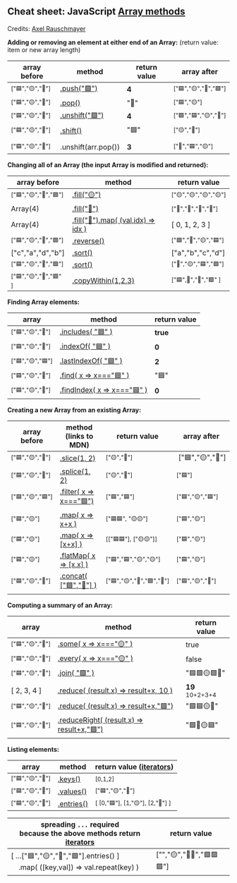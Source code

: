 ## Cheat sheet: JavaScript [Array methods](https://developer.mozilla.org/en-US/docs/Web/JavaScript/Reference/Global_Objects/Array) 

Credits: [Axel Rauschmayer](https://gist.github.com/rauschma/6cdeb4af7586aa03baed2f925e0a084b)

**Adding or removing an element at either end of an Array:** (return value: item or new array length)

| array before | method | return value | array after |
|---|---|---|---|
|<sup>["🟦","🟡","🔺"]</sup>|[.push("🟩")](https://developer.mozilla.org/en-US/docs/Web/JavaScript/Reference/Global_Objects/Array/push)|**4**|<sup>["🟦","🟡","🔺","🟩"]</sup>|
|<sup>["🟦","🟡","🔺"]</sup>|[.pop()](https://developer.mozilla.org/en-US/docs/Web/JavaScript/Reference/Global_Objects/Array/pop)|"🔺"|<sup>["🟦","🟡"]</sup>|
|<sup>["🟦","🟡","🔺"]</sup>|[.unshift("🟩")](https://developer.mozilla.org/en-US/docs/Web/JavaScript/Reference/Global_Objects/Array/unshift)|**4**|<sup>["🟩","🟦","🟡","🔺"]</sup>|
|<sup>["🟦","🟡","🔺"]</sup>|[.shift()](https://developer.mozilla.org/en-US/docs/Web/JavaScript/Reference/Global_Objects/Array/shift)|"🟦"|<sup>["🟡","🔺"]</sup>|
|||||
  |<sup>["🟦","🟡","🔺"]</sup>|.unshift(arr.pop())|**3**|<sup>["🔺","🟦","🟡"]</sup>|

**Changing all of an Array (the input Array is modified and returned):** 

| array before | method | return value |
|---|---|---|
|<sup>["🟦","🟡","🔺","🟩"]</sup>|[.fill("🟡")](https://developer.mozilla.org/en-US/docs/Web/JavaScript/Reference/Global_Objects/Array/fill)|<sup>["🟡","🟡","🟡","🟡"]</sup>|
|Array(4)|[.fill("🔺")](https://developer.mozilla.org/en-US/docs/Web/JavaScript/Reference/Global_Objects/Array/fill)|<sup>["🔺","🔺","🔺","🔺"]</sup>|
|Array(4)|[.fill("🔺").map( (val,idx) => idx )](https://developer.mozilla.org/en-US/docs/Web/JavaScript/Reference/Global_Objects/Array/fill)|[ 0, 1, 2, 3 ]|
|<sup>["🟦","🟡","🔺","🟩"]</sup>|[.reverse()](https://developer.mozilla.org/en-US/docs/Web/JavaScript/Reference/Global_Objects/Array/reverse)|<sup>["🟩","🔺","🟡","🟦"]</sup>|
|["c","a","d","b"]|[.sort()](https://developer.mozilla.org/en-US/docs/Web/JavaScript/Reference/Global_Objects/Array/sort)|["a","b","c","d"]|
|<sup>["🟦","🟡","🔺","🟩"]</sup>|[.sort()](https://developer.mozilla.org/en-US/docs/Web/JavaScript/Reference/Global_Objects/Array/sort)|<sup>["🔺","🟡","🟦","🟩"]</sup>|
|<sup>["🟦","🟡","🔺","🟩" ]</sup>|[.copyWithin(1,2,3)](https://developer.mozilla.org/en-US/docs/Web/JavaScript/Reference/Global_Objects/Array/copyWithin)|<sup>["🟦",🔺","🔺","🟩" ]</sup>|

**Finding Array elements:**  

| array | method | return value |
|---|---|---|
|<sup>["🟦","🟡","🔺"]</sup>|[.includes( "🟦" )](https://developer.mozilla.org/en-US/docs/Web/JavaScript/Reference/Global_Objects/Array/includes)|**true**|
|<sup>["🟦","🟡","🔺"]</sup>|[.indexOf( "🟦" )](https://developer.mozilla.org/en-US/docs/Web/JavaScript/Reference/Global_Objects/Array/indexof)|**0**|
|<sup>["🟦","🟡","🟦"]</sup>|[.lastIndexOf( "🟦" )](https://developer.mozilla.org/en-US/docs/Web/JavaScript/Reference/Global_Objects/Array/lastindexof)|**2**|
|<sup>["🟦","🟡","🔺"]</sup>|[.find( x => x==="🟦" )](https://developer.mozilla.org/en-US/docs/Web/JavaScript/Reference/Global_Objects/Array/find)|"🟦"|
|<sup>["🟦","🟡","🔺"]</sup>|[.findIndex( x => x==="🟦" )](https://developer.mozilla.org/en-US/docs/Web/JavaScript/Reference/Global_Objects/Array/findIndex)|**0**|

**Creating a new Array from an existing Array:**

| array before | method (links to MDN) | return value | array after |
|---|---|---|---|
|<sup>["🟦","🟡","🔺"]</sup>|[.slice(1, 2)](https://developer.mozilla.org/en-US/docs/Web/JavaScript/Reference/Global_Objects/Array/slice)|<sup>["🟡","🔺"]</sup>| ["🟦","🟡","🔺"]</sup>|
|<sup>["🟦","🟡","🔺"]</sup>|[.splice(1, 2)](https://developer.mozilla.org/en-US/docs/Web/JavaScript/Reference/Global_Objects/Array/splice)|<sup>["🟡","🔺"]</sup>|<sup>["🟦"]</sup>|
|<sup>["🟦","🟡","🟦"]</sup>|[.filter( x => x==="🟦")](https://developer.mozilla.org/en-US/docs/Web/JavaScript/Reference/Global_Objects/Array/filter)|<sup>["🟦","🟦"]</sup>|<sup>["🟦","🟡","🟦"]</sup>|
|<sup>["🟦","🟡"]</sup>|[.map( x => x+x )](https://developer.mozilla.org/en-US/docs/Web/JavaScript/Reference/Global_Objects/Array/map)|<sup>["🟦🟦", "🟡🟡"]</sup>|<sup>["🟦","🟡"]</sup>|
|<sup>["🟦","🟡"]</sup>|[.map( x => [x+x] )](https://developer.mozilla.org/en-US/docs/Web/JavaScript/Reference/Global_Objects/Array/map)|<sup>[["🟦🟦"], ["🟡🟡"]]</sup>|<sup>["🟦","🟡"]</sup>|
|<sup>["🟦","🟡"]</sup>|[.flatMap( x => [x,x] )](https://developer.mozilla.org/en-US/docs/Web/JavaScript/Reference/Global_Objects/Array/FlatMap)|<sup>["🟦","🟦","🟡","🟡"]</sup>|<sup>["🟦","🟡"]</sup>|
|<sup>["🟦","🟡","🔺"]</sup>|[.concat( ["🟩","🔴"] )](https://developer.mozilla.org/en-US/docs/Web/JavaScript/Reference/Global_Objects/Array/concat)|<sup>["🟦","🟡","🔺","🟩","🔴"]</sup>|<sup>["🟦","🟡","🔺"]</sup>|

**Computing a summary of an Array:**  

| array | method | return value|
|---|---|---|
|<sup>["🟦","🟡","🔺"]</sup>|[.some( x => x==="🟡" )](https://developer.mozilla.org/en-US/docs/Web/JavaScript/Reference/Global_Objects/Array/some)|true|
|<sup>["🟦","🟡","🔺"]</sup>|[.every( x => x==="🟡" )](https://developer.mozilla.org/en-US/docs/Web/JavaScript/Reference/Global_Objects/Array/every)|false|
|<sup>["🟦","🟡","🔺"]</sup>|[.join( "🟩" )](https://developer.mozilla.org/en-US/docs/Web/JavaScript/Reference/Global_Objects/Array/join)|"🟦🟩🟡🟩🔺"|
|[ 2, 3, 4 ]|[.reduce( (result,x) => result+x, 10 )](https://developer.mozilla.org/en-US/docs/Web/JavaScript/Reference/Global_Objects/Array/reduce)|**19**<sup> 10+2+3+4</sup>|
|<sup>["🟦","🟡","🔺"]</sup>|[.reduce( (result,x) => result+x,"🟩")](https://developer.mozilla.org/en-US/docs/Web/JavaScript/Reference/Global_Objects/Array/reduce)|"🟩🟦🟡🔺"|
|<sup>["🟦","🟡","🔺"]</sup>|[.reduceRight( (result,x) => result+x,"🟩")](https://developer.mozilla.org/en-US/docs/Web/JavaScript/Reference/Global_Objects/Array/reduceright)|"🟩🔺🟡🟦"|

**Listing elements:**  

| array | method | return value ([iterators](https://developer.mozilla.org/en-US/docs/Web/JavaScript/Guide/Iterators_and_Generators#iterators)) |
|---|---|---|
|<sup>["🟦","🟡","🔺"]</sup>|[.keys()](https://developer.mozilla.org/en-US/docs/Web/JavaScript/Reference/Global_Objects/Array/keys)|<sup>[0,1,2]</sup>|
|<sup>["🟦","🟡","🔺"]</sup>|[.values()](https://developer.mozilla.org/en-US/docs/Web/JavaScript/Reference/Global_Objects/Array/values)|<sup>["🟦","🟡","🔺"]</sup>|
|<sup>["🟦","🟡","🔺"]</sup>|[.entries()](https://developer.mozilla.org/en-US/docs/Web/JavaScript/Reference/Global_Objects/Array/entries)|<sup>[ [0,"🟦"], [1,"🟡"], [2,"🔺"] ]</sup>|

| spreading `...` required<br>because the above methods return [iterators](https://developer.mozilla.org/en-US/docs/Web/JavaScript/Guide/Iterators_and_Generators#iterators)| return value |
|---|---|
|[ ...["🟦","🟡","🔺","🟩"].entries() ]<br>&nbsp;&nbsp;&nbsp;&nbsp;.map( ([key,val]) => val.repeat(key) )|["","🟡","🔺🔺","🟩🟩🟩"]|


